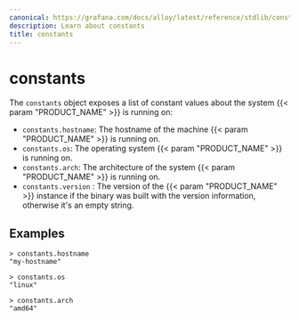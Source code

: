 ```yaml
---
canonical: https://grafana.com/docs/alloy/latest/reference/stdlib/constants/
description: Learn about constants
title: constants
---
```


# constants

The `constants` object exposes a list of constant values about the system {{< param "PRODUCT_NAME" >}} is running on:

- `constants.hostname`: The hostname of the machine {{< param "PRODUCT_NAME" >}} is running on.
- `constants.os`: The operating system {{< param "PRODUCT_NAME" >}} is running on.
- `constants.arch`: The architecture of the system {{< param "PRODUCT_NAME" >}} is running on.
- `constants.version` : The version of the {{< param "PRODUCT_NAME" >}} instance if the binary was built with the version information, otherwise it's an empty string.

## Examples

```alloy
> constants.hostname
"my-hostname"

> constants.os
"linux"

> constants.arch
"amd64"
```
